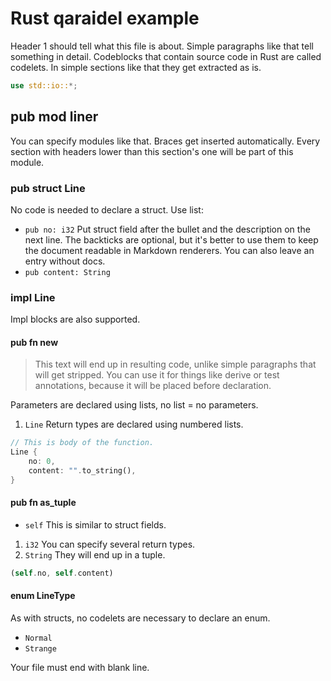 # Rust qaraidel example

Header 1 should tell what this file is about. Simple paragraphs like that tell
something in detail. Codeblocks that contain source code in Rust are called
codelets. In simple sections like that they get extracted as is.

```rust
use std::io::*;
```
## pub mod liner

You can specify modules like that. Braces get inserted automatically. Every
section with headers lower than this section's one will be part of this
module.

### pub struct Line

No code is needed to declare a struct. Use list:

- `pub no: i32`
  Put struct field after the bullet and the description on the next line. The
  backticks are optional, but it's better to use them to keep the document 
  readable in Markdown renderers. You can also leave an entry without docs.
- `pub content: String`

### impl Line

Impl blocks are also supported. 

#### pub fn new

> This text will end up in resulting code, unlike simple paragraphs that will 
> get stripped. You can use it for things like derive or test annotations, 
> because it will be placed before declaration.

Parameters are declared using lists, no list = no parameters.

1. `Line`
  Return types are declared using numbered lists.

```rust
// This is body of the function.
Line {
    no: 0,
    content: "".to_string(),
}
```

#### pub fn as_tuple

- `self`
  This is similar to struct fields.

1. `i32`
  You can specify several return types.
2. `String`
  They will end up in a tuple.

```rust
(self.no, self.content)
```

#### enum LineType

As with structs, no codelets are necessary to declare an enum.

- `Normal`
- `Strange`

Your file must end with blank line.


